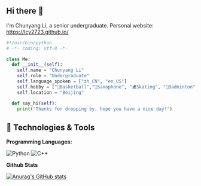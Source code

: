 ## Hi there 👋

<!--
**lcy2723/lcy2723** is a ✨ _special_ ✨ repository because its `README.md` (this file) appears on your GitHub profile.

Here are some ideas to get you started:

- 🔭 I’m currently working on ...
- 🌱 I’m currently learning ...
- 👯 I’m looking to collaborate on ...
- 🤔 I’m looking for help with ...
- 💬 Ask me about ...
- 📫 How to reach me: ...
- 😄 Pronouns: ...
- ⚡ Fun fact: ...
-->


I'm Chunyang Li, a senior undergraduate.
Personal website: https://lcy2723.github.io/


```python
#!/usr/bin/python
# -*- coding: utf-8 -*-

class Me:
  def __init__(self):
    self.name = "Chunyang Li"
    self.role = "Undergraduate"
    self.language_spoken = ["zh_CN", "en_US"]
    self.hobby = ["🏀Basketball","🎷Saxophone", "⛸Skating", "🏸Badminton" , ]
    self.location = "Beijing"

  def say_hi(self):
    print("Thanks for dropping by, hope you have a nice day!")

```

## 🔧 Technologies & Tools

**Programming Languages:**

![Python](https://img.shields.io/badge/Code-Python-informational?style=flat&logo=python&logoColor=white&color=6aa6f8)
![C++](https://img.shields.io/badge/Code-Cpp-informational?style=flat&logo=c++&logoColor=white&color=6aa6f8)

**Github Stats**

[![Anurag's GitHub stats](https://github-readme-stats.vercel.app/api?username=lcy2723)](https://github.com/anuraghazra/github-readme-stats)

